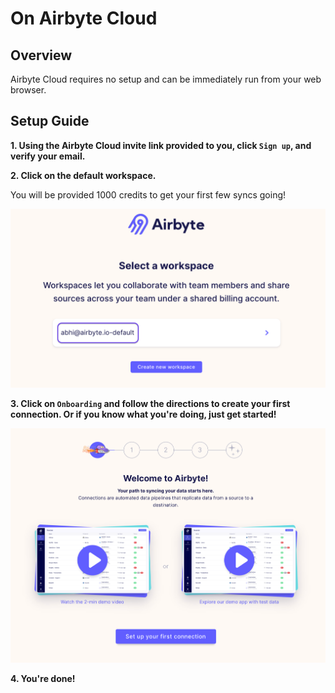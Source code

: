 # On Airbyte Cloud

## Overview

Airbyte Cloud requires no setup and can be immediately run from your web browser.

## Setup Guide

**1. Using the Airbyte Cloud invite link provided to you, click `Sign up`, and verify your email.**

<!-- If you don't have an invite, sign up [here!](https://airbyte.com/cloud-waitlist) -->

**2. Click on the default workspace.**

You will be provided 1000 credits to get your first few syncs going!

![](../.gitbook/assets/cloud_onboarding.png)

**3. Click on `Onboarding` and follow the directions to create your first connection. Or if you know what you're doing, just get started!**

![](../.gitbook/assets/cloud_connection_onboarding.png)

**4. You're done!**

